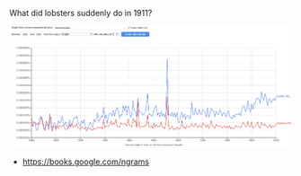 What did lobsters suddenly do in 1911?

![lobsters](lobsters.png)



* https://books.google.com/ngrams
